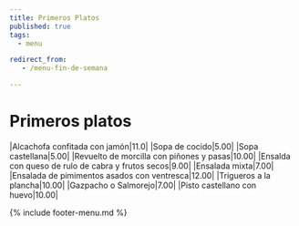 ```yaml
---
title: Primeros Platos
published: true
tags:
  - menu

redirect_from:
   - /menu-fin-de-semana

---
```


# Primeros platos

|Alcachofa confitada con jamón|11.0|
|Sopa de cocido|5.00|
|Sopa castellana|5.00|
|Revuelto de morcilla con piñones y pasas|10.00|
|Ensalda con queso de rulo de cabra y frutos secos|9.00|
|Ensalada mixta|7.00|
|Ensalada de pimimentos asados con ventresca|12.00|
|Trigueros a la plancha|10.00|
|Gazpacho o Salmorejo|7.00|
|Pisto castellano con huevo|10.00|

{% include footer-menu.md %}
